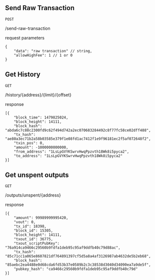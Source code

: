 
## Send Raw Transaction
`POST`

/send-raw-transaction

request parameters

```
{
	"data": "raw transaction" // string,
	"allowHighFee": 1 // 1 or 0
}
```

## Get History
`GET`

/history/{address}/{limit}/{offset}

response

```
[{
	"block_time": 1479825024,
	"block_height": 14111,
	"block_hash": "abda6c7c88c2300fd9c62f494d742a2ec070683284492c8f77fc58ce02dff488",
	"tx_hash": "ae80a3ec71b2a58b03585e379f1e08fd1ac7412f1e9f96181ec2f5af072648f2",
	"txin_pos": 0,
	"amount": -1000000000000,
	"from_address": "1LsLpGVYKSwrvHwqPpzvth18Wk8i5pyca2",
	"to_address": "1LsLpGVYKSwrvHwqPpzvth18Wk8i5pyca2"
}]
```

## Get unspent outputs
`GET`

/outputs/unspent/{address}

response

```
[{
	"amount": 99989999995420,
	"vout": 0,
	"tx_id": 18398,
	"block_id": 15305,
	"block_height": 14111,
	"txout_id": 36775,
	"txout_scriptPubKey": "76a914ca9466c29560b9fdfa1deb95c95af9ddfb40c79d88ac",
	"tx_hash": "85c71cc1a065e8607821df764891397cf5d5a8a4af3126987ab4632de5b2eb68",
	"block_hash": "85aebc2ea4488e0d68cda6fd53b37e0589b2c3c38538d3040d34090ea7a9de5f",
	"pubkey_hash": "ca9466c29560b9fdfa1deb95c95af9ddfb40c79d"
}]
```

